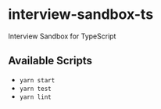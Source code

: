 # interview-sandbox-ts

Interview Sandbox for TypeScript

## Available Scripts

- `yarn start`
- `yarn test`
- `yarn lint`
